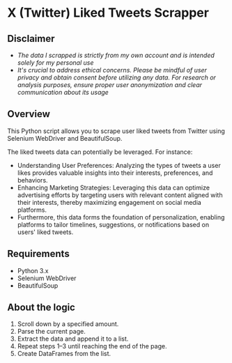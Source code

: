 # X (Twitter) Liked Tweets Scrapper

## Disclaimer
- _The data I scrapped is strictly from my own account and is intended solely for my personal use_
- _It's crucial to address ethical concerns. Please be mindful of user privacy and obtain consent before utilizing any data. For research or analysis purposes, ensure proper user anonymization and clear communication about its usage_

## Overview
This Python script allows you to scrape user liked tweets from Twitter using Selenium WebDriver and BeautifulSoup.

The liked tweets data can potentially be leveraged. For instance:
- Understanding User Preferences: Analyzing the types of tweets a user likes provides valuable insights into their interests, preferences, and behaviors.
- Enhancing Marketing Strategies: Leveraging this data can optimize advertising efforts by targeting users with relevant content aligned with their interests, thereby maximizing engagement on social media platforms.
- Furthermore, this data forms the foundation of personalization, enabling platforms to tailor timelines, suggestions, or notifications based on users' liked tweets.

## Requirements
- Python 3.x
- Selenium WebDriver
- BeautifulSoup

## About the logic 
1. Scroll down by a specified amount.
2. Parse the current page.
3. Extract the data and append it to a list.
4. Repeat steps 1–3 until reaching the end of the page.
5. Create DataFrames from the list.

